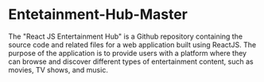 # Entetainment-Hub-Master
The "React JS Entertainment Hub" is a Github repository containing the source code and related files for a web application built using ReactJS. The purpose of the application is to provide users with a platform where they can browse and discover different types of entertainment content, such as movies, TV shows, and music. 
